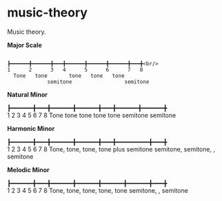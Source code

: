 # music-theory
Music theory.

**Major Scale**

```

┣━━━━━━╋━━━━━━╋━━━╋━━━━━━╋━━━━━━╋━━━━━━╋━━━╋<br/>
1      2      3   4      5      6      7   8
  Tone   tone       tone   tone   tone
             semitone                 semitone
```

**Natural Minor**

┣━━━━━━╋━━━╋━━━━━━╋━━━━━━╋━━━╋━━━━━━╋━━━━━━╋<br/>
1      2   3      4      5   6      7      8
  Tone       tone   tone       tone   tone
      semitone          semitone 


**Harmonic Minor**

┣━━━━━━╋━━━╋━━━━━━╋━━━━━━╋━━━╋━━━━━━━━━╋━━━╋<br/>
1      2   3      4      5   6         7   8
Tone, tone, tone, tone plus semitone
semitone, semitone, , semitone

**Melodic Minor**

┣━━━━━━╋━━━╋━━━━━━╋━━━━━━╋━━━━━━╋━━━━━━╋━━━╋<br/>
1      2   3      4      5      6      7   8
Tone, tone, tone, tone, tone
semitone, , semitone

